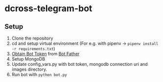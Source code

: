 # dcross-telegram-bot
## Setup
1. Clone the repository
2. cd and setup virtual environment (For e.g. with pipenv -> `pipenv install -r requirements.txt`)
3. [Obtain Bot Token](https://core.telegram.org/bots) from [Bot Father](https://t.me/botfather)
4. Setup MongoDB
5. Update config_vars.py with bot token, mongodb connection uri and images directory.
6. Run bot with `python bot.py`
